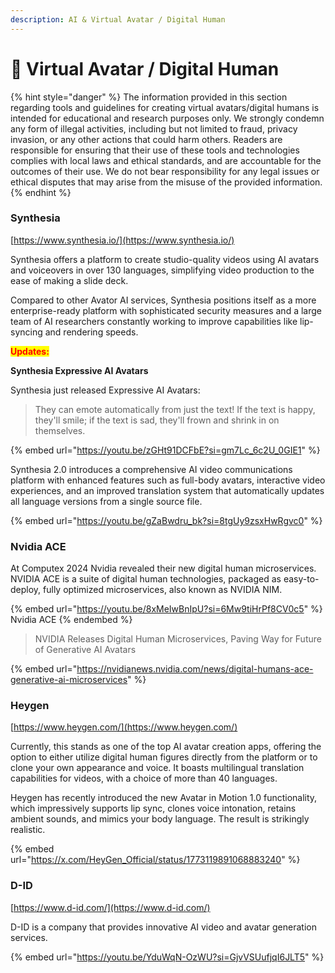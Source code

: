 ```yaml
---
description: AI & Virtual Avatar / Digital Human
---
```


# 👥 Virtual Avatar / Digital Human

{% hint style="danger" %}
The information provided in this section regarding tools and guidelines for creating virtual avatars/digital humans is intended for educational and research purposes only. We strongly condemn any form of illegal activities, including but not limited to fraud, privacy invasion, or any other actions that could harm others. Readers are responsible for ensuring that their use of these tools and technologies complies with local laws and ethical standards, and are accountable for the outcomes of their use. We do not bear responsibility for any legal issues or ethical disputes that may arise from the misuse of the provided information.
{% endhint %}



### Synthesia

[https://www.synthesia.io/](https://www.synthesia.io/)

Synthesia offers a platform to create studio-quality videos using AI avatars and voiceovers in over 130 languages, simplifying video production to the ease of making a slide deck.&#x20;

Compared to other Avator AI services, Synthesia positions itself as a more enterprise-ready platform with sophisticated security measures and a large team of AI researchers constantly working to improve capabilities like lip-syncing and rendering speeds.&#x20;

<mark style="color:red;">**Updates:**</mark>

**Synthesia Expressive AI Avatars**

Synthesia just released Expressive AI Avatars:

> They can emote automatically from just the text! If the text is happy, they'll smile; if the text is sad, they'll frown and shrink in on themselves.

{% embed url="https://youtu.be/zGHt91DCFbE?si=gm7Lc_6c2U_0GIE1" %}

Synthesia 2.0 introduces a comprehensive AI video communications platform with enhanced features such as full-body avatars, interactive video experiences, and an improved translation system that automatically updates all language versions from a single source file.

{% embed url="https://youtu.be/gZaBwdru_bk?si=8tgUy9zsxHwRgvc0" %}

### Nvidia ACE

At Computex 2024 Nvidia revealed their new digital human microservices. NVIDIA ACE is a suite of digital human technologies, packaged as easy-to-deploy, fully optimized microservices, also known as NVIDIA NIM.

{% embed url="https://youtu.be/8xMeIwBnIpU?si=6Mw9tiHrPf8CV0c5" %}
Nvidia ACE
{% endembed %}

> NVIDIA Releases Digital Human Microservices, Paving Way for Future of Generative AI Avatars

{% embed url="https://nvidianews.nvidia.com/news/digital-humans-ace-generative-ai-microservices" %}



### Heygen

[https://www.heygen.com/](https://www.heygen.com/)

Currently, this stands as one of the top AI avatar creation apps, offering the option to either utilize digital human figures directly from the platform or to clone your own appearance and voice. It boasts multilingual translation capabilities for videos, with a choice of more than 40 languages.

Heygen has recently introduced the new Avatar in Motion 1.0 functionality, which impressively supports lip sync, clones voice intonation, retains ambient sounds, and mimics your body language. The result is strikingly realistic.

{% embed url="https://x.com/HeyGen_Official/status/1773119891068883240" %}



### D-ID

[https://www.d-id.com/](https://www.d-id.com/)

D-ID is a company that provides innovative AI video and avatar generation services.&#x20;

{% embed url="https://youtu.be/YduWqN-OzWU?si=GjvVSUufjqI6JLT5" %}
















